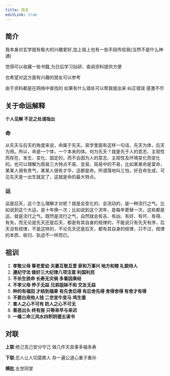 ```yaml
---
title: 简言
editLink: true
---
```


## 简介

我本身对玄学就有极大的兴趣爱好,加上祖上也有一些手段传给我(当然不是什么神通)

觉得可以收藏一些书籍,为日后学习钻研、查阅资料提供方便

也希望对这方面有兴趣的朋友可以参考

由于资料都是在网络中查找的 如果有什么错处可以帮我提出来 纠正错误 感激不尽

## 关于命运解释

**个人见解 不足之处请指出**

### 命

从先天与后天的角度来说，命属于先天。易学里面有这样一句话，先天为体，后天为用。所以，命是一个体，一个本来的体。何为先天？就是先于人的意志、主观性而存在、发生、变化、固定的，而不会因为人的意志、主观性及环境变化而变化的。也可以理解为周易三大特点不易、变易、简易中的不易，比如某某命是富命，某某人很有贵气，某某人很有才华，这都是命。所谓落地叫三怕，好丑命生成，可见先天是一出生就定了，这就是命的最大特点。

### 运

运是后天，这个怎么理解才对呢？就是会变化的、会流动的，是一种流行之气。比如说到这个大运，是十年换一次；比如说到这个流年，是每年更替一次，这些都是运，就是流行之气。既然是流行之气，自然就会有吉、有凶、有好、有坏、有得、有失。而无论是先天还是后天，都是有其自身的规律的，不能说只有先天有序，后天没有规律，不是这样的，不论先天还是后天，都有其自身的规律，只不过，规律的本质、依归、轨迹不一样而已。

## 祖训

1. **孝敬父母 尊老爱幼 夫妻互敬互爱 家和万事兴 地方和睦 礼貌待人**
2. **遵纪守法 做好三大纪律八项注意 利国利民**
3. **不杀生损命 长寿无灾祸 多看因果经**
4. **不孝父母 养子无益 兄弟姐妹不和 交友无益**
5. **种的有福田 才结到福果 有先舍后得 有后舍先得 舍得舍得 有舍才有得**
6. **不要白用他人钱 二世变牛变马 鸡生蛋**
7. **害人之心不可有 防人之心不可无**
8. **善恶出头 终有报 只等来早与来迟**
9. **一缘二命三风水四积阴德五读书**

## 对联

**上联**:修己克己安分守己 做几件天良事多福多寿

**下联**:忍人让人切莫欺人 存一遍公道心重子重孙

**横批**:五世同堂
